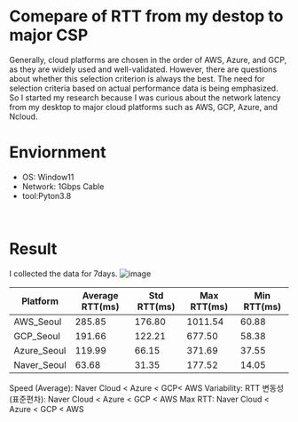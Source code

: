 # Comepare of RTT from my destop to major CSP
Generally, cloud platforms are chosen in the order of AWS, Azure, and GCP, as they are widely used and well-validated. However, there are questions about whether this selection criterion is always the best. The need for selection criteria based on actual performance data is being emphasized.
So I started my research because I was curious about the network latency from my desktop to major cloud platforms such as AWS, GCP, Azure, and Ncloud.

# Enviornment
- OS: Window11
- Network: 1Gbps Cable
- tool:Pyton3.8
<br>

# Result
I collected the data for 7days.
![image](https://github.com/user-attachments/assets/6a563654-c395-4fb0-b3b6-2cebf540bcb9)

|Platform|Average RTT(ms)|Std RTT(ms)|Max RTT(ms)|Min RTT(ms)|
|------|---|---|---|---|
|AWS_Seoul|285.85|176.80|1011.54|60.88|
|GCP_Seoul|191.66|122.21|677.50|58.38|
|Azure_Seoul|119.99|66.15|371.69|37.55|
|Naver_Seoul|63.68|31.35|177.52|14.05|

Speed (Average): Naver Cloud < Azure < GCP< AWS </div>
Variability: RTT 변동성(표준편차): Naver Cloud < Azure < GCP < AWS </div>
Max RTT: Naver Cloud < Azure < GCP < AWS
